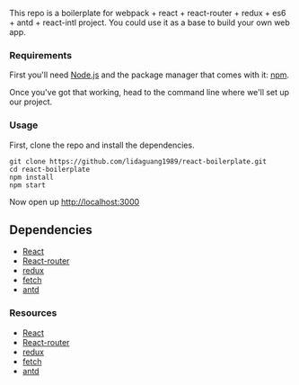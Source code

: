 
This repo is a boilerplate for webpack + react + react-router + redux + es6 + antd + react-intl project. You could use it as a base to build your own web app.


### Requirements
First you'll need [Node.js](https://nodejs.org) and the package manager
that comes with it: [npm](https://www.npmjs.com/).


Once you've got that working, head to the command line where we'll set
up our project.

### Usage
First, clone the repo and install the dependencies.

```
git clone https://github.com/lidaguang1989/react-boilerplate.git
cd react-boilerplate
npm install
npm start
```

Now open up [http://localhost:3000](http://localhost:3000)



## Dependencies

- [React](https://github.com/facebook/react)
- [React-router](https://github.com/reactjs/react-router)
- [redux](https://github.com/reactjs/redux)
- [fetch](https://github.com/github/fetch)
- [antd](https://ant.design)


### Resources

- [React](https://github.com/facebook/react)
- [React-router](https://github.com/reactjs/react-router)
- [redux](https://github.com/reactjs/redux)
- [fetch](https://github.com/github/fetch)
- [antd](https://ant.design)